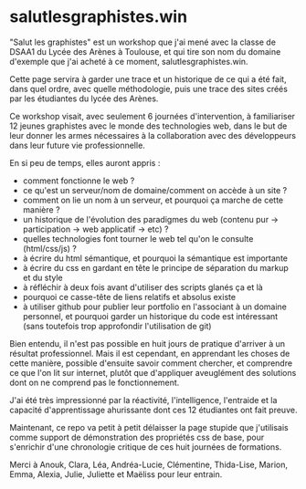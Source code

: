# salutlesgraphistes.win

"Salut les graphistes" est un workshop que j'ai mené avec la classe de DSAA1 du Lycée des Arènes à Toulouse, et qui tire son nom du domaine d'exemple que j'ai acheté à ce moment, salutlesgraphistes.win.

Cette page servira à garder une trace et un historique de ce qui a été fait, dans quel ordre, avec quelle méthodologie, puis une trace des sites créés par les étudiantes du lycée des Arènes.

Ce workshop visait, avec seulement 6 journées d'intervention, à familiariser 12 jeunes graphistes avec le monde des technologies web, dans le but de leur donner les armes nécessaires à la collaboration avec des développeurs dans leur future vie professionnelle.

En si peu de temps, elles auront appris :
- comment fonctionne le web ?
- ce qu'est un serveur/nom de domaine/comment on accède à un site ?
- comment on lie un nom à un serveur, et pourquoi ça marche de cette manière ?
- un historique de l'évolution des paradigmes du web (contenu pur -> participation -> web applicatif -> etc) ?
- quelles technologies font tourner le web tel qu'on le consulte (html/css/js) ?
- à écrire du html sémantique, et pourquoi la sémantique est importante
- à écrire du css en gardant en tête le principe de séparation du markup et du style
- à réfléchir à deux fois avant d'utiliser des scripts glanés ça et là
- pourquoi ce casse-tête de liens relatifs et absolus existe
- à utiliser github pour publier leur portfolio en l'associant à un domaine personnel, et pourquoi garder un historique du code est intéressant (sans toutefois trop approfondir l'utilisation de git)

Bien entendu, il n'est pas possible en huit jours de pratique d'arriver à un résultat professionnel. Mais il est cependant, en apprendant les choses de cette manière, possible d'ensuite savoir comment chercher, et comprendre ce que l'on lit sur internet, plutôt que d'appliquer aveuglément des solutions dont on ne comprend pas le fonctionnement.

J'ai été très impressionné par la réactivité, l'intelligence, l'entraide et la capacité d'apprentissage ahurissante dont ces 12 étudiantes ont fait preuve.

Maintenant, ce repo va petit à petit délaisser la page stupide que j'utilisais comme support de démonstration des propriétés css de base, pour s'enrichir d'une chronologie critique de ces huit journées de formations.

Merci à Anouk, Clara, Léa, Andréa-Lucie, Clémentine, Thida-Lise, Marion, Emma, Alexia, Julie, Juliette et Maëliss pour leur entrain.
